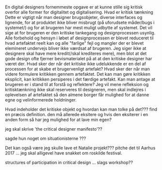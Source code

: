 En digital designers fornemmeste opgave er at kunne stille sig kritisk overfor alle former for digitalitet og digitalisering.
Hvad er kritisk tænkning
Dette er vigtigt når man designer brugsobjeter, diverse interfaces og lignende, for at produktet ikke bliver misbrugt (på uforudsete måder/bugs i systemet/) og for at brugeren har mest muligt udbytte af systemet. Det vil sige at for brugeren er den kritiske tankegang og designprocessen usynlig. Alle forbehold og hensyn i løbet af designprocessen er blevet reduceret til hvad artefaktet reelt kan og alle "farlige" fejl og mangler der er blevet elemineret undervejs bliver ikke værdsat af brugeren.
Jeg siger ikke at designere skal have mere kredit(/skal krediteres mere), men blot at det gode design ofte fjerner bevismaterialet på at at den kritiske designer har været der.
Hvad sker der når det kritiske ikke udelukkende er en del af processen for at skabe et brugervenligt artefakt? Hvad sker der når man videre formulere kritikken gennem artefaktet. Det
kan man gøre kritikken eksplicit, kan kritikken persiperes i det færdige artefakt.
Kan man antage at brugeren er i stand til at forstå og reflektere? Jeg vil mene refleksion og kritisktænkning ikke skal reserveres til designeren, men skal indlejres i oplevelsen af artefaktet så den almene borger får mulighed for at danne egne og velinformerede holdninger.

Hvad indeholder det kritiske objekt og hvordan kan man tolke på det??? find en præcis definition. den må allerede eksitere og hvis den eksiterer i en anden form så har jeg mulighed for at lave min egen?

jeg skal skrive 'the critical designer manifesto'??

sagde hun noget om situationisterne ???

Det kan også være jeg skulle lave et Natalie projekt??? pitche det til Aarhus 2017 ... jeg skal alligevel have snakket om roskilde festival.

structures of participation in critical design ... slags workshop??
